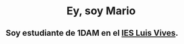 # <h1 align="center"> Ey, soy Mario

## Soy estudiante de 1DAM en el [IES Luis Vives](http://iesluisvives.es/).
